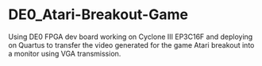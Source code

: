 # DE0_Atari-Breakout-Game
Using DE0 FPGA dev board working on Cyclone III EP3C16F and deploying on Quartus to transfer the video generated for the game Atari breakout into a monitor using VGA transmission. 
